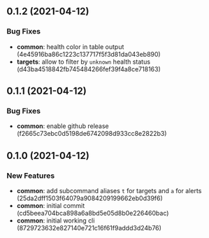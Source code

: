 ## 0.1.2 (2021-04-12)


### Bug Fixes

* **common**: health color in table output (4e45916ba86c1223c137717f5f3d81da043eb890)
* **targets**: allow to filter by `unknown` health status (d43ba4518842fb745484266fef39f4a8ce718163)



## 0.1.1 (2021-04-12)


### Bug Fixes

* **common**: enable github release (f2665c73ebc0d5198de6742098d933cc8e2822b3)



## 0.1.0 (2021-04-12)


### New Features

* **common**: add subcommand aliases `t` for targets and `a` for alerts (25da2dff1503f64079a9084209199662eb0d39f6)
* **common**: initial commit (cd5beea704bca898a6a8bd5e05d8b0e226460bac)
* **common**: initial working cli (8729723632e827140e721c16f61f9addd3d24b76)



